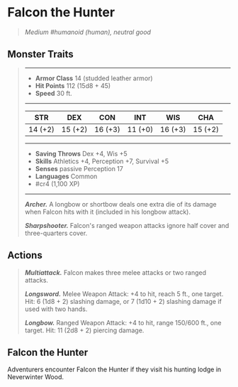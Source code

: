 # Falcon the Hunter
>*Medium #humanoid (human), neutral good*
## Monster Traits
>___
>- **Armor Class** 14 (studded leather armor)
>- **Hit Points** 112 (15d8 + 45)
>- **Speed** 30 ft.
>___
>|STR|DEX|CON|INT|WIS|CHA|
>|:---:|:---:|:---:|:---:|:---:|:---:|
>|14 (+2)|15 (+2)|16 (+3)|11 (+0)|16 (+3)|15 (+2)|
>___
>- **Saving Throws** Dex +4, Wis +5
>- **Skills** Athletics +4, Perception +7, Survival +5
>- **Senses** passive Perception 17
>- **Languages** Common
>- #cr4 (1,100 XP)
>___
>***Archer.*** A longbow or shortbow deals one extra die of its damage when Falcon hits with it (included in his longbow attack).  
>
>***Sharpshooter.*** Falcon's ranged weapon attacks ignore half cover and three-quarters cover.  
>
## Actions
>***Multiattack.*** Falcon makes three melee attacks or two ranged attacks.  
>
>***Longsword.*** Melee Weapon Attack: +4 to hit, reach 5 ft., one target. Hit: 6 (1d8 + 2) slashing damage, or 7 (1d10 + 2) slashing damage if used with two hands.  
>
>***Longbow.*** Ranged Weapon Attack: +4 to hit, range 150/600 ft., one target. Hit: 11 (2d8 + 2) piercing damage.
## Falcon the Hunter
Adventurers encounter Falcon the Hunter if they visit his hunting lodge in Neverwinter Wood.